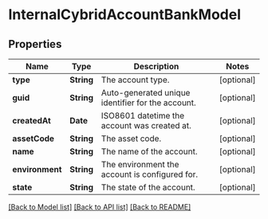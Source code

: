 # InternalCybridAccountBankModel

## Properties
Name | Type | Description | Notes
------------ | ------------- | ------------- | -------------
**type** | **String** | The account type. | [optional] 
**guid** | **String** | Auto-generated unique identifier for the account. | [optional] 
**createdAt** | **Date** | ISO8601 datetime the account was created at. | [optional] 
**assetCode** | **String** | The asset code. | [optional] 
**name** | **String** | The name of the account. | [optional] 
**environment** | **String** | The environment the account is configured for. | [optional] 
**state** | **String** | The state of the account. | [optional] 

[[Back to Model list]](../README.md#documentation-for-models) [[Back to API list]](../README.md#documentation-for-api-endpoints) [[Back to README]](../README.md)


